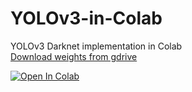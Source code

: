 # YOLOv3-in-Colab
YOLOv3 Darknet implementation in Colab </br>
<a href="https://drive.google.com/file/d/1hCTJDJLEzWrL-Y7gUm8k1kui-xtyJt5M/view">Download weights from gdrive</a>

<a href="https://colab.research.google.com/github/Gainward777/YOLOv3-in-Colab/blob/main/YOLOv3_in_Colab_(DarkNet).ipynb" target="_parent"><img src="https://colab.research.google.com/assets/colab-badge.svg" alt="Open In Colab"/></a>
